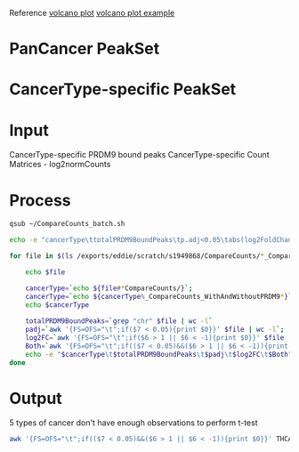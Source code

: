 Reference
[volcano plot](https://huntsmancancerinstitute.github.io/hciR/volcano.html)
[volcano plot example](https://www.biostars.org/p/268514/)

# PanCancer PeakSet
# CancerType-specific PeakSet
# Input
CancerType-specific PRDM9 bound peaks
CancerType-specific Count Matrices - log2normCounts
# Process
```bash
qsub ~/CompareCounts_batch.sh
```
```bash
echo -e "cancerType\ttotalPRDM9BoundPeaks\tp.adj<0.05\tabs(log2FoldChange)>1\tBoth" > CompareCounts2.txt

for file in $(ls /exports/eddie/scratch/s1949868/CompareCounts/*_CompareCounts_WithAndWithoutPRDM9.txt); do

	echo $file

	cancerType=`echo ${file#*CompareCounts/}`; 
	cancerType=`echo ${cancerType%_CompareCounts_WithAndWithoutPRDM9*}`;
	echo $cancerType
	
	totalPRDM9BoundPeaks=`grep "chr" $file | wc -l`
	padj=`awk '{FS=OFS="\t";if($7 < 0.05){print $0}}' $file | wc -l`;
	log2FC=`awk '{FS=OFS="\t";if($6 > 1 || $6 < -1){print $0}}' $file | wc -l`
	Both=`awk '{FS=OFS="\t";if(($7 < 0.05)&&($6 > 1 || $6 < -1)){print $0}}' $file | wc -l`
	echo -e "$cancerType\t$totalPRDM9BoundPeaks\t$padj\t$log2FC\t$Both" >> CompareCounts2.txt
done
```
# Output
5 types of cancer don't have enough observations to perform t-test 

```bash
awk '{FS=OFS="\t";if(($7 < 0.05)&&($6 > 1 || $6 < -1)){print $0}}' THCA_CompareCounts_WithAndWithoutPRDM9.txt | awk '{FS=OFS="\t"; if($1~/^chr/){print $1,$2,$3,$4;}}' > THCA.txt
```
<!--stackedit_data:
eyJoaXN0b3J5IjpbMTUwNjg1MTQ1MywxMDYyMjEzMDMyLDE1MD
k1ODE0NCwyOTEwNzcyNzAsMzk1MzAyNDQyLDEzMDM4ODEwMDgs
LTUwNzYzNTYxNCwxNTEyMzk5MywyNzM2ODMyNTgsNDc0MDczMz
k1LC0xMTI0MTk0NjM4XX0=
-->